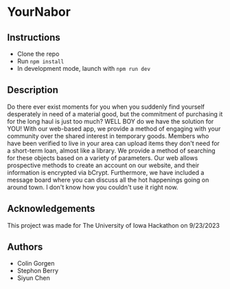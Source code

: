 # YourNabor


## Instructions 

- Clone the repo
- Run `npm install` 
- In development mode, launch with `npm run dev`

## Description

Do there ever exist moments for you when you suddenly find yourself desperately in need of a material good, but the commitment of purchasing it for the long haul is just too much? WELL BOY do we have the solution for YOU! With our web-based app, we provide a method of engaging with your community over the shared interest in temporary goods. Members who have been verified to live in your area can upload items they don't need for a short-term loan, almost like a library. We provide a method of searching for these objects based on a variety of parameters. Our web allows prospective methods to create an account on our website, and their information is encrypted via bCrypt. Furthermore, we have included a message board where you can discuss all the hot happenings going on around town. I don't know how you couldn't use it right now.


## Acknowledgements

This project was made for The University of Iowa Hackathon on 9/23/2023

## Authors

- Colin Gorgen 
- Stephon Berry  
- Siyun Chen  
